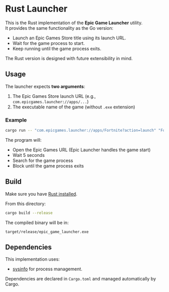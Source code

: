 # Rust Launcher

This is the Rust implementation of the **Epic Game Launcher** utility.  
It provides the same functionality as the Go version:

- Launch an Epic Games Store title using its launch URL.
- Wait for the game process to start.
- Keep running until the game process exits.

The Rust version is designed with future extensibility in mind.

## Usage

The launcher expects **two arguments**:
1. The Epic Games Store launch URL (e.g., `com.epicgames.launcher://apps/...`)
2. The executable name of the game (without `.exe` extension)

### Example
```bash
cargo run -- "com.epicgames.launcher://apps/Fortnite?action=launch" "FortniteClient-Win64-Shipping"
```

The program will:
- Open the Epic Games URL (Epic Launcher handles the game start)
- Wait 5 seconds
- Search for the game process
- Block until the game process exits

## Build

Make sure you have [Rust installed](https://www.rust-lang.org/).

From this directory:

```bash
cargo build --release
```

The compiled binary will be in:

```
target/release/epic_game_launcher.exe
```

## Dependencies

This implementation uses:
- [sysinfo](https://crates.io/crates/sysinfo) for process management.

Dependencies are declared in `Cargo.toml` and managed automatically by Cargo.

